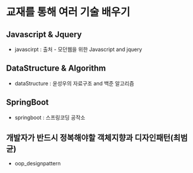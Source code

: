 
교재를 통해 여러 기술 배우기
==========================


Javascript & Jquery
-----------------
 + javascirpt : 출처 - 모던웹을 위한 Javascript and jquery


DataStructure & Algorithm
---------------------------
+ dataStructure : 윤성우의 자료구조 and  백준 알고리즘

SpringBoot
----------------------------
+ springboot : 스프링코딩 공작소

개발자가 반드시 정복해야할 객체지향과 디자인패턴(최범균)
-------------------------------------------------------------------
+ oop_designpattern
